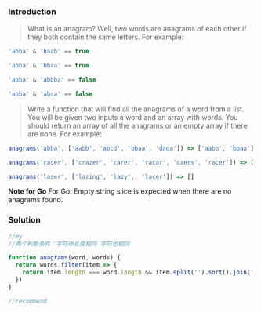 ### Introduction

> What is an anagram? Well, two words are anagrams of each other if they both contain the same letters. For example:

```javascript
'abba' & 'baab' == true

'abba' & 'bbaa' == true

'abba' & 'abbba' == false

'abba' & 'abca' == false
```

> Write a function that will find all the anagrams of a word from a list. You will be given two inputs a word and an array with words. You should return an array of all the anagrams or an empty array if there are none. For example:

```javascript
anagrams('abba', ['aabb', 'abcd', 'bbaa', 'dada']) => ['aabb', 'bbaa']

anagrams('racer', ['crazer', 'carer', 'racar', 'caers', 'racer']) => ['carer', 'racer']

anagrams('laser', ['lazing', 'lazy',  'lacer']) => []
```

**Note for Go**
For Go: Empty string slice is expected when there are no anagrams found.



### Solution

```javascript
//my
//两个判断条件：字符串长度相同 字符也相同

function anagrams(word, words) {
  return words.filter(item => {
    return item.length === word.length && item.split('').sort().join('').toString() === word.split('').sort().join('').toString();
  })
}
```



```javascript
//recommend


```



